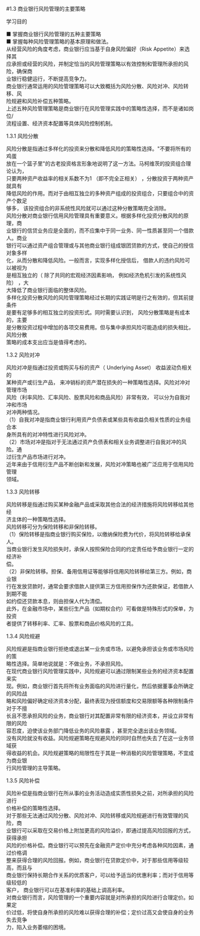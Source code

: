 #1.3 商业银行风险管理的主要策略
<p>学习目的 </p>
    <p> ■ 掌握商业银行风险管理的五种主要策略 <br />
      ■ 掌握每种风险管理策略的基本原理和做法。 <br />
      从经营风险的角度考虑，商业银行应当基于自身风险偏好（Risk Appetite）来选择其 <br />
      应承担或经营的风险，并制定恰当的风险管理策略以有效控制和管理所承担的风险，确保商 <br />
      业银行稳健运行，不断提高竞争力。 <br />
商业银行通常运用的风险管理策略可以大致概括为风险分散、风险对冲、风险转移、风 <br />
险规避和风险补偿五种策略。 <br />
上述五种风险管理策略是商业银行在风险管理实践中的策略性选择，而不是诸如岗位/ <br />
流程设置、经济资本配置等具体风险控制机制。</p>
    <p>1.3.1 风险分散 </p>
    <p>风险分散是指通过多样化的投资来分散和降低风险的策略性选择。&quot;不要将所有的鸡蛋 <br />
      放在一个篮子里&quot;的古老投资格言形象地说明了这一方法。马柯维茨的投资组合理论认为， <br />
      只要两种资产收益率的相关系数不为1 （即不完全正相关） ，分散投资于两种资产就具有 <br />
      降低风险的作用。而对于由相互独立的多种资产组成的投资组合，只要组合中的资产个数足 <br />
      够多， 该投资组合的非系统性风险就可以通过这种分散策略完全消除。 <br />
风险分散对商业银行信用风险管理具有重要意义。根据多样化投资分散风险的原理，商 <br />
业银行的信贷业务应是全面的，而不应集中于同一业务、同一性质甚至同一个借款人。商业 <br />
银行可以通过资产组合管理或与其他商业银行组成银团贷款的方式，使自己的授信对象多样 <br />
化，从而分散和降低风险。一般而言，实现多样化授信后， 借款人的违约风险可以被视为 <br />
是相互独立的（ 除了共同的宏观经济因素影响， 例如经济危机引发的系统性风险） ，大 <br />
大降低了商业银行面临的整体风险。 <br />
多样化投资分散风险的风险管理策略经过长期的实践证明是行之有效的，但其前提条件 <br />
是要有足够多的相互独立的投资形式。同时需要认识到， 风险分散策略是有成本的，主要 <br />
是分散投资过程中增加的各项交易费用。但与集中承担风险可能造成的损失相比，风险分散 <br />
策略的成本支出应当是值得考虑的。</p>
    <p>1.3.2 风险对冲 </p>
    <p>风险对冲是指通过投资或购买与标的资产（ Underlying Asset） 收益波动负相关的 <br />
      某种资产或衍生产品， 来冲销标的资产潜在损失的一种策略性选择。风险对冲对管理市场 <br />
      风险（利率风险、汇率风险、股票风险和商品风险）非常有效， 可以分为自我对冲和市场 <br />
      对冲两种情况。 <br />
（1）自我对冲是指商业银行利用资产负债表或某些具有收益负相关性质的业务组合本 <br />
身所具有的对冲特性进行风险对冲。 <br />
（2）市场对冲是指对于无法通过资产负债表和相关业务调整进行自我对冲的风险。通 <br />
过衍生产品市场进行对冲。 <br />
近年来由于信用衍生产品不断创新和发展，风险对冲策略也被广泛应用于信用风险管理 <br />
领域。 </p>
    <p>1.3.3 风险转移</p>
    <p>风险转移是指通过购买某种金融产品或采取其他合法的经济措施将风险转移给其他经 <br />
      济主体的一种策略性选择。 <br />
风险转移可分为保险转移和非保险转移。 <br />
（1）保险转移是指商业银行购买保险，以缴纳保险费为代价，将风险转移给承保人。 <br />
当商业银行发生风险损失时，承保人按照保险合同的约定责任给予商业银行一定的经济补 <br />
偿。 <br />
（2）非保险转移。担保、备用信用证等能够将信用风险转移给第三方。例如，商业银 <br />
行在发放贷款时，通常会要求借款人提供第三方信用担保作为还款保证，若借款人到期不能 <br />
如约偿还贷款本息，则由担保人代为清偿。 <br />
此外，在金融市场中，某些衍生产品（如期权合约）可看做是特殊形式的保单，为投资 <br />
者提供了转移利率、汇率、股票和商品价格风险的工具。</p>
    <p>1.3.4 风险规避</p>
    <p>风险规避是指商业银行拒绝或退出某一业务或市场，以避免承担该业务或市场风险的策 <br />
      略性选择。简单地说就是：不做业务，不承担风险。 <br />
在现代商业银行风险管理实践中，风险规避可以通过限制某些业务的经济资本配置来实 <br />
现。例如，商业银行首先将所有业务面临的风险进行量化，然后依据董事会所确定的风险战 <br />
略和风险偏好确定经济资本分配，最终表现为授信额度和交易限额等各种限制条件对于不擅 <br />
长且不愿承担风险的业务，商业银行对其配置非常有限的经济资本，并设立非常有限的风险 <br />
容忍度，迫使该业务部门降低业务的风险暴露 ，甚至完全退出该业务领域。 <br />
没有风险就没有收益。风险规避策略在规避风险的同时自然也失去了在这一业务领域获 <br />
得收益的机会。风险规避策略的局限性在于其是一种消极的风险管理策略，不宜成为商业银 <br />
行风险管理的主导策略。</p>
    <p>1.3.5 风险补偿</p>
    <p>风险补偿是指商业银行在所从事的业务活动造成实质性损失之前，对所承担的风险进行 <br />
      价格补偿的策略性选择。 <br />
对于那些无法通过风险分散、风险对冲、风险转移或风险规避进行有效管理的风险，商 <br />
业银行可以采取在交易价格上附加更高的风险溢价，即通过提高风险回报的方式，获得承担 <br />
风险的价格补偿。商业银行可以预先在金融资产定价中充分考虑各种风险因素，通过价格调 <br />
整来获得合理的风险回报。例如，商业银行在贷款定价中，对于那些信用等级较高，而且与 <br />
商业银行保持长期合作关系的优质客户，可以给予适当的优惠利率；而对于信用等级较低的 <br />
客户， 商业银行可以在基准利率的基础上调高利率。 <br />
对商业银行而言，风险管理的一个重要内容就是对所承担的风险进行合理定价。如果定 <br />
价过低，将使自身所承担的风险难以获得合理的补偿；定价过高又会使自身的业务失去竞争 <br />
力，陷入业务萎缩的困境。</p>